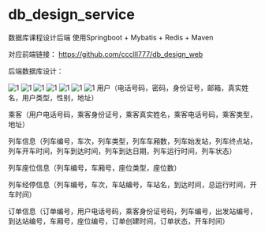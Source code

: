 # db_design_service
 数据库课程设计后端 使用Springboot + Mybatis + Redis + Maven
 
 对应前端链接：
 https://github.com/ccclll777/db_design_web
 
 后端数据库设计：

  ![1]( https://github.com/ccclll777/db_design_service/blob/master/DCE861D3-F02D-4551-8394-C9DF026DF547.png)
    ![1](https://github.com/ccclll777/db_design_service/blob/master/C1E9E6EB-3879-4EE9-B224-84F1F399DDE9.png)
       ![1](https://github.com/ccclll777/db_design_service/blob/master/B91990D9-0D20-4B87-94E3-22E0333C198D.png)
          ![1](https://github.com/ccclll777/db_design_service/blob/master/A6B06592-14AD-41E3-99B1-DBA24CB9C9FB.png)
   ![1](https://github.com/ccclll777/db_design_service/blob/master/6D09BFF9-81F7-4FF7-ABF6-1FAF6C8924AC.png)
![1]( https://github.com/ccclll777/db_design_service/blob/master/6366A0E6-6F3C-44CB-9F98-3B82EEBF064F.png)
![1](https://github.com/ccclll777/db_design_service/blob/master/558E4B72-6221-4D3E-8046-53998358ADBF.png)
用户（电话号码，密码，身份证号，邮箱，真实姓名，用户类型，性别，地址）


乘客（用户电话号码，乘客身份证号，乘客真实姓名，乘客电话号码，乘客类型，地址）


列车信息（列车编号，车次，列车类型，列车车厢数，列车始发站，列车终点站，列车开车时间，列车到达时间，列车到达日期，列车运行时间，列车状态）


列车座位信息（列车编号，车厢号，座位类型，座位数）


列车经停信息（列车编号，车次，车站编号，车站名，到达时间，总运行时间，开车时间）


订单信息（订单编号，用户电话号码，乘客身份证号码，列车编号，出发站编号，到达站编号，车厢号，座位编号，订单创建时间，订单状态，开车时间）

